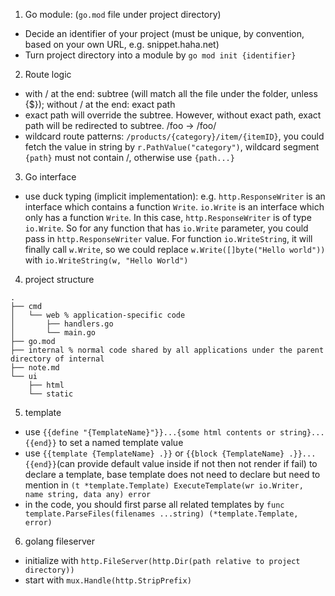 1. Go module: (`go.mod` file under project directory)
- Decide an identifier of your project (must be unique, by convention, based on your own URL, e.g. snippet.haha.net)
- Turn project directory into a module by `go mod init {identifier}`
2. Route logic
- with / at the end: subtree (will match all the file under the folder, unless {$}); without / at the end: exact path
- exact path will override the subtree. However, without exact path, exact path will be redirected to subtree. /foo -> /foo/
- wildcard route patterns: `/products/{category}/item/{itemID}`, you could fetch the value in string by `r.PathValue("category")`, wildcard segment `{path}` must not contain /, otherwise use `{path...}`
3. Go interface
- use duck typing (implicit implementation): e.g. `http.ResponseWriter` is an interface which contains a function `Write`. `io.Write` is an interface which only has a function `Write`. In this case, `http.ResponseWriter` is of type `io.Write`. So for any function that has `io.Write` parameter, you could pass in `http.ResponseWriter` value. For function `io.WriteString`, it will finally call `w.Write`, so we could replace `w.Write([]byte("Hello world"))` with `io.WriteString(w, "Hello World")`
4. project structure
```
.
├── cmd
│   └── web % application-specific code
│       ├── handlers.go
│       └── main.go
├── go.mod
├── internal % normal code shared by all applications under the parent directory of internal
├── note.md
└── ui
    ├── html
    └── static
```
5. template
- use `{{define "{TemplateName}"}}...{some html contents or string}...{{end}}` to set a named template value
- use `{{template {TemplateName} .}}` or `{{block {TemplateName} .}}...{{end}}`(can provide default value inside if not then not render if fail) to declare a template, base template does not need to declare but need to mention in `(t *template.Template) ExecuteTemplate(wr io.Writer, name string, data any) error`
- in the code, you should first parse all related templates by `func template.ParseFiles(filenames ...string) (*template.Template, error)`
6. golang fileserver
- initialize with `http.FileServer(http.Dir(path relative to project directory))`
- start with `mux.Handle(http.StripPrefix)`
